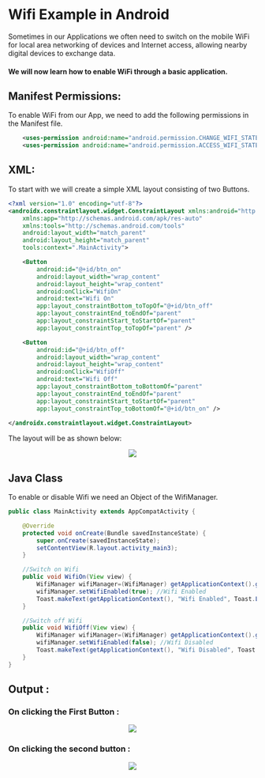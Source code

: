 # Wifi Example in Android
Sometimes in our Applications we often need to switch on the mobile WiFi for local area networking of devices and Internet access, allowing nearby digital devices to exchange data.

#### We will now learn how to enable WiFi through a basic application.

## Manifest Permissions:
To enable WiFi from our App, we need to add the following permissions in the Manifest file.

```xml
    <uses-permission android:name="android.permission.CHANGE_WIFI_STATE"/>
    <uses-permission android:name="android.permission.ACCESS_WIFI_STATE"/>
```

## XML:
To start with we will create a simple XML layout consisting of two Buttons.

```xml
<?xml version="1.0" encoding="utf-8"?>
<androidx.constraintlayout.widget.ConstraintLayout xmlns:android="http://schemas.android.com/apk/res/android"
    xmlns:app="http://schemas.android.com/apk/res-auto"
    xmlns:tools="http://schemas.android.com/tools"
    android:layout_width="match_parent"
    android:layout_height="match_parent"
    tools:context=".MainActivity">

    <Button
        android:id="@+id/btn_on"
        android:layout_width="wrap_content"
        android:layout_height="wrap_content"
        android:onClick="WifiOn"
        android:text="Wifi On"
        app:layout_constraintBottom_toTopOf="@+id/btn_off"
        app:layout_constraintEnd_toEndOf="parent"
        app:layout_constraintStart_toStartOf="parent"
        app:layout_constraintTop_toTopOf="parent" />

    <Button
        android:id="@+id/btn_off"
        android:layout_width="wrap_content"
        android:layout_height="wrap_content"
        android:onClick="WifiOff"
        android:text="Wifi Off"
        app:layout_constraintBottom_toBottomOf="parent"
        app:layout_constraintEnd_toEndOf="parent"
        app:layout_constraintStart_toStartOf="parent"
        app:layout_constraintTop_toBottomOf="@+id/btn_on" />
  
</androidx.constraintlayout.widget.ConstraintLayout>
```

The layout will be as shown below:

<p align="center">
    <img src="https://user-images.githubusercontent.com/79036525/139243210-d2ac31f8-d9d6-47a9-9ffa-e92c7570e018.png" />
</p>


## Java Class
To enable or disable Wifi we need an Object of the WifiManager.

```java
public class MainActivity extends AppCompatActivity {

    @Override
    protected void onCreate(Bundle savedInstanceState) {
        super.onCreate(savedInstanceState);
        setContentView(R.layout.activity_main3);
    }

    //Switch on Wifi
    public void WifiOn(View view) {
        WifiManager wifiManager=(WifiManager) getApplicationContext().getSystemService(Context.WIFI_SERVICE); //creating object of WIfiManager
        wifiManager.setWifiEnabled(true); //Wifi Enabled
        Toast.makeText(getApplicationContext(), "Wifi Enabled", Toast.LENGTH_LONG).show();
    }

    //Switch off Wifi
    public void WifiOff(View view) {
        WifiManager wifiManager=(WifiManager) getApplicationContext().getSystemService(Context.WIFI_SERVICE); //creating object of WIfiManager
        wifiManager.setWifiEnabled(false); //Wifi Disabled
        Toast.makeText(getApplicationContext(), "Wifi Disabled", Toast.LENGTH_LONG).show();
    }
}
```
## Output :

### On clicking the First Button :
<p align="center">
    <img src="https://user-images.githubusercontent.com/79036525/139136575-30a81e0a-ac13-4ea7-b0de-e26e99045998.png" />
</p>
                                                        
### On clicking the second button : 
<p align="center">
  <img src="https://user-images.githubusercontent.com/79036525/139136734-0cafda7e-ac17-4f79-9eec-012af72d5860.png"/>
 </p>
 

